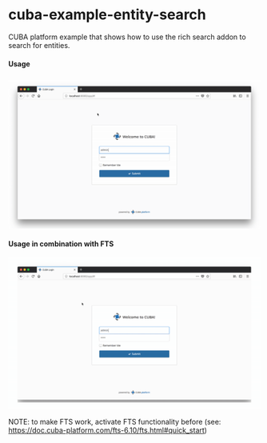 # cuba-example-entity-search
CUBA platform example that shows how to use the rich search addon to search for entities.


#### Usage
![rich-search-addon-entity-search-example](https://github.com/mariodavid/cuba-example-entity-search/blob/master/img/rich-search-addon-entity-search-example.gif)


#### Usage in combination with FTS
![rich-search-addon-with-fts-workflow](https://github.com/mariodavid/cuba-example-entity-search/blob/master/img/rich-search-addon-with-fts-workflow.gif)

NOTE: to make FTS work, activate FTS functionality before (see: https://doc.cuba-platform.com/fts-6.10/fts.html#quick_start)